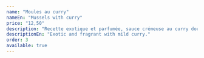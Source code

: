 ```yaml
---
name: "Moules au curry"
nameEn: "Mussels with curry"
price: "12,50"
description: "Recette exotique et parfumée, sauce crémeuse au curry doux."
descriptionEn: "Exotic and fragrant with mild curry."
order: 3
available: true
---
```

